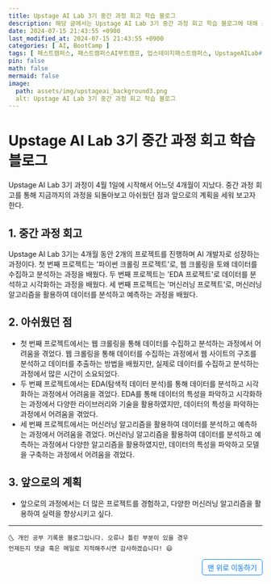 ```yaml
---
title: Upstage AI Lab 3기 중간 과정 회고 학습 블로그
description: 해당 글에서는 Upstage AI Lab 3기 중간 과정 회고 학습 블로그에 대해 소개합니다.
date: 2024-07-15 21:43:55 +0900
last_modified_at: 2024-07-15 21:43:55 +0900
categories: [ AI, BootCamp ]
tags: [ 패스트캠퍼스, 패스트캠퍼스AI부트캠프, 업스테이지패스트캠퍼스, UpstageAILab#국비지원, 패스트캠퍼스업스테이지에이아이랩, 패스트캠퍼스업스테이지부트캠프 ]
pin: false
math: false
mermaid: false
image:
  path: assets/img/upstageai_background3.png
  alt: Upstage AI Lab 3기 중간 과정 회고 학습 블로그
---
```


# Upstage AI Lab 3기 중간 과정 회고 학습 블로그
Upstage AI Lab 3기 과정이 4월 1일에 시작해서 어느덧 4개월이 지났다. 중간 과정 회고를 통해 지금까지의 과정을 되돌아보고 아쉬웠던 점과 앞으로의 계획을 세워 보고자 한다.

## 1. 중간 과정 회고
Upstage AI Lab 3기는 4개월 동안 2개의 프로젝트를 진행하며 AI 개발자로 성장하는 과정이다. 첫 번째 프로젝트는 '파이썬 크롤링 프로젝트'로, 웹 크롤링을 토왜 데이터를 수집하고 분석하는 과정을 배웠다. 두 번째 프로젝트는 'EDA 프로젝트'로 데이터를 분석하고 시각화하는 과정을 배웠다. 세 번째 프로젝트는 '머신러닝 프로젝트'로, 머신러닝 알고리즘을 활용하여 데이터를 분석하고 예측하는 과정을 배웠다.

## 2. 아쉬웠던 점
- 첫 번째 프로젝트에서는 웹 크롤링을 통해 데이터를 수집하고 분석하는 과정에서 어려움을 겪었다. 웹 크롤링을 통해 데이터를 수집하는 과정에서 웹 사이트의 구조를 분석하고 데이터를 추출하는 방법을 배웠지만, 실제로 데이터를 수집하고 분석하는 과정에서 많은 시간이 소요되었다.
- 두 번째 프로젝트에서는 EDA(탐색적 데이터 분석)를 통해 데이터를 분석하고 시각화하는 과정에서 어려움을 겪었다. EDA를 통해 데이터의 특성을 파악하고 시각화하는 과정에서 다양한 라이브러리와 기술을 활용하였지만, 데이터의 특성을 파악하는 과정에서 어려움을 겪었다.
- 세 번째 프로젝트에서는 머신러닝 알고리즘을 활용하여 데이터를 분석하고 예측하는 과정에서 어려움을 겪었다. 머신러닝 알고리즘을 활용하여 데이터를 분석하고 예측하는 과정에서 다양한 알고리즘을 활용하였지만, 데이터의 특성을 파악하고 모델을 구축하는 과정에서 어려움을 겪었다.

## 3. 앞으로의 계획
- 앞으로의 과정에서는 더 많은 프로젝트를 경험하고, 다양한 머신러닝 알고리즘을 활용하여 실력을 향상시키고 싶다.

***
    🌜 개인 공부 기록용 블로그입니다. 오류나 틀린 부분이 있을 경우 
    언제든지 댓글 혹은 메일로 지적해주시면 감사하겠습니다! 😄


<a href="#" style="display: inline-block; padding: 5px 10px; color: #007bff; text-decoration: none; border: 0.5px solid #007bff; border-radius: 5px; float: right;">맨 위로 이동하기</a>